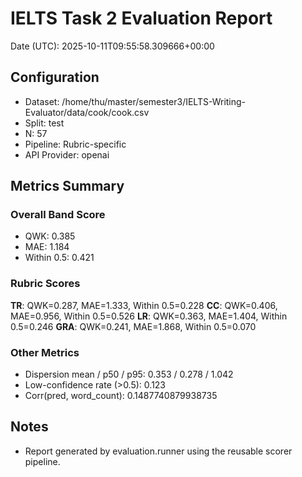 # IELTS Task 2 Evaluation Report

Date (UTC): 2025-10-11T09:55:58.309666+00:00

## Configuration
- Dataset: /home/thu/master/semester3/IELTS-Writing-Evaluator/data/cook/cook.csv
- Split: test
- N: 57
- Pipeline: Rubric-specific
- API Provider: openai

## Metrics Summary
### Overall Band Score
- QWK: 0.385
- MAE: 1.184
- Within 0.5: 0.421

### Rubric Scores
**TR**: QWK=0.287, MAE=1.333, Within 0.5=0.228
**CC**: QWK=0.406, MAE=0.956, Within 0.5=0.526
**LR**: QWK=0.363, MAE=1.404, Within 0.5=0.246
**GRA**: QWK=0.241, MAE=1.868, Within 0.5=0.070

### Other Metrics
- Dispersion mean / p50 / p95: 0.353 / 0.278 / 1.042
- Low-confidence rate (>0.5): 0.123
- Corr(pred, word_count): 0.1487740879938735

## Notes
- Report generated by evaluation.runner using the reusable scorer pipeline.